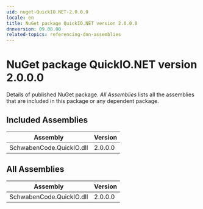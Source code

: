```yaml
---
uid: nuget-QuickIO.NET-2.0.0.0
locale: en
title: NuGet package QuickIO.NET version 2.0.0.0
dnnversion: 09.08.00
related-topics: referencing-dnn-assemblies
---
```


# NuGet package QuickIO.NET version 2.0.0.0
Details of published NuGet package.
*All Assemblies* lists all the assemblies that are included in this package or any dependent package.

## Included Assemblies

|Assembly|Version|
|---|---|
|SchwabenCode.QuickIO.dll|2.0.0.0|

## All Assemblies

|Assembly|Version|
|---|---|
|SchwabenCode.QuickIO.dll|2.0.0.0|

